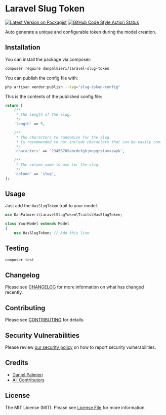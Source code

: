 # Laravel Slug Token

[![Latest Version on Packagist](https://img.shields.io/packagist/v/danpalmieri/laravel-slug-token.svg?style=flat-square)](https://packagist.org/packages/danpalmieri/laravel-slug-token)
[![GitHub Code Style Action Status](https://img.shields.io/github/actions/workflow/status/danpalmieri/laravel-slug-token/fix-php-code-style-issues.yml?branch=main&label=code%20style&style=flat-square)](https://github.com/danpalmieri/laravel-slug-token/actions?query=workflow%3A"Fix+PHP+code+style+issues"+branch%3Amain)

Auto generate a unique and configurable token during the model creation.

## Installation

You can install the package via composer:

```bash
composer require danpalmieri/laravel-slug-token
```

You can publish the config file with:

```bash
php artisan vendor:publish --tag="slug-token-config"
```

This is the contents of the published config file:

```php
return [
    /**
     * The length of the slug.
     */
    'length' => 5,

    /**
     * The characters to randomize for the slug.
     * Is recommended to not include characters that can be easily confused like 1 and l, 0 and o, etc.
     */
    'characters' => '23456789abcdefghjmnpqrstuvxzwyk',

    /**
     * The column name to use for the slug.
     */
    'column' => 'slug',
];
```

## Usage

Just add the `HasSlugToken` trait to your model.

```php
use DanPalmieri\LaravelSlugToken\Traits\HasSlugToken;

class YourModel extends Model
{
    use HasSlugToken; // Add this line
```

## Testing

```bash
composer test
```

## Changelog

Please see [CHANGELOG](CHANGELOG.md) for more information on what has changed recently.

## Contributing

Please see [CONTRIBUTING](CONTRIBUTING.md) for details.

## Security Vulnerabilities

Please review [our security policy](../../security/policy) on how to report security vulnerabilities.

## Credits

- [Daniel Palmieri](https://github.com/danpalmieri)
- [All Contributors](../../contributors)

## License

The MIT License (MIT). Please see [License File](LICENSE.md) for more information.
